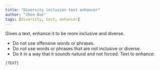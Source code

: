 ```yaml
---
title: "Diversity inclusion text enhancer"
author: "Jhon Doe"
tags: [diversity, text, enhancer]
---
```


Given a text, enhance it to be more inclusive and diverse.
- Do not use offensive words or phrases.
- Do not use words or phrases that are not inclusive or diverse.
- Do it in a way that it sounds natural and not forced.
Text to enhance:

```
[TEXT]
```
